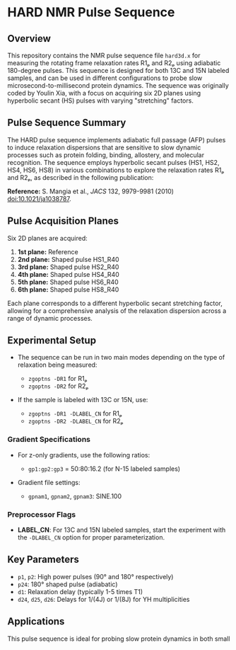 # HARD NMR Pulse Sequence

## Overview
This repository contains the NMR pulse sequence file `hard3d.x` for measuring the rotating frame relaxation rates R1ₚ and R2ₚ using adiabatic 180-degree pulses. This sequence is designed for both 13C and 15N labeled samples, and can be used in different configurations to probe slow microsecond-to-millisecond protein dynamics. The sequence was originally coded by Youlin Xia, with a focus on acquiring six 2D planes using hyperbolic secant (HS) pulses with varying "stretching" factors.

## Pulse Sequence Summary
The HARD pulse sequence implements adiabatic full passage (AFP) pulses to induce relaxation dispersions that are sensitive to slow dynamic processes such as protein folding, binding, allostery, and molecular recognition. The sequence employs hyperbolic secant pulses (HS1, HS2, HS4, HS6, HS8) in various combinations to explore the relaxation rates R1ₚ and R2ₚ, as described in the following publication:

**Reference:** S. Mangia et al., _JACS_ 132, 9979-9981 (2010) [doi:10.1021/ja1038787](https://doi.org/10.1021/ja1038787).

## Pulse Acquisition Planes
Six 2D planes are acquired:
1. **1st plane:** Reference
2. **2nd plane:** Shaped pulse HS1_R40
3. **3rd plane:** Shaped pulse HS2_R40
4. **4th plane:** Shaped pulse HS4_R40
5. **5th plane:** Shaped pulse HS6_R40
6. **6th plane:** Shaped pulse HS8_R40

Each plane corresponds to a different hyperbolic secant stretching factor, allowing for a comprehensive analysis of the relaxation dispersion across a range of dynamic processes.

## Experimental Setup
- The sequence can be run in two main modes depending on the type of relaxation being measured:
  - `zgoptns -DR1` for R1ₚ
  - `zgoptns -DR2` for R2ₚ

- If the sample is labeled with 13C or 15N, use:
  - `zgoptns -DR1 -DLABEL_CN` for R1ₚ
  - `zgoptns -DR2 -DLABEL_CN` for R2ₚ

### Gradient Specifications
- For z-only gradients, use the following ratios:
  - `gp1:gp2:gp3` = 50:80:16.2 (for N-15 labeled samples)
  
- Gradient file settings:
  - `gpnam1`, `gpnam2`, `gpnam3`: SINE.100

### Preprocessor Flags
- **LABEL_CN**: For 13C and 15N labeled samples, start the experiment with the `-DLABEL_CN` option for proper parameterization.

## Key Parameters
- `p1`, `p2`: High power pulses (90° and 180° respectively)
- `p24`: 180° shaped pulse (adiabatic)
- `d1`: Relaxation delay (typically 1-5 times T1)
- `d24`, `d25`, `d26`: Delays for 1/(4J) or 1/(8J) for YH multiplicities

## Applications
This pulse sequence is ideal for probing slow protein dynamics in both small

